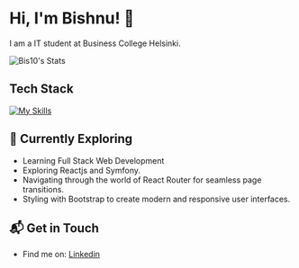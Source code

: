 # Hi, I'm Bishnu! 👋

I am a IT student at Business College Helsinki.

![Bis10's Stats](https://github-readme-stats.vercel.app/api?username=Bis10&theme=vue-dark&show_icons=true&hide_border=true&count_private=true)

## Tech Stack
[![My Skills](https://skillicons.dev/icons?i=js,html,css,wasm)](https://skillicons.dev)

## 🌱 Currently Exploring

  - Learning Full Stack Web Development
  - Exploring Reactjs and Symfony.
  - Navigating through the world of React Router for seamless page transitions.
  - Styling with Bootstrap to create modern and responsive user interfaces.


## 📬 Get in Touch

- Find me on: [Linkedin](https://www.linkedin.com/in/bishnu-suyel)

